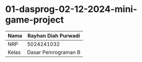 # 01-dasprog-02-12-2024-mini-game-project

Nama | Rayhan Diah Purwadi
-- | --
NRP | 5024241032
Kelas | Dasar Pemrograman B